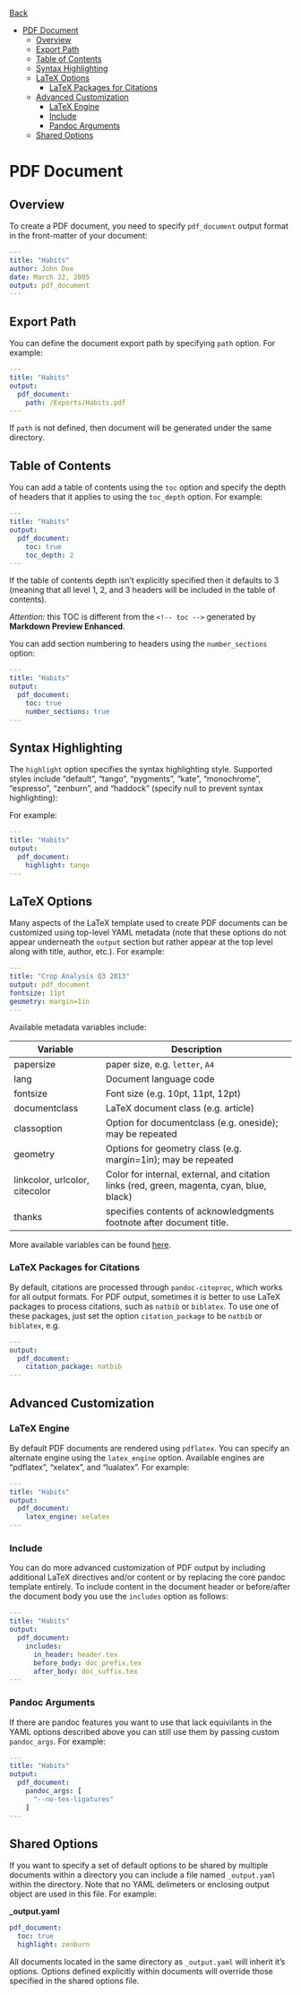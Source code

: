 [Back](/docs/advanced-export.md)

<!-- toc orderedList:0 -->

- [PDF Document](#pdf-document)
	- [Overview](#overview)
	- [Export Path](#export-path)
	- [Table of Contents](#table-of-contents)
	- [Syntax Highlighting](#syntax-highlighting)
	- [LaTeX Options](#latex-options)
		- [LaTeX Packages for Citations](#latex-packages-for-citations)
	- [Advanced Customization](#advanced-customization)
		- [LaTeX Engine](#latex-engine)
		- [Include](#include)
		- [Pandoc Arguments](#pandoc-arguments)
	- [Shared Options](#shared-options)

<!-- tocstop -->

# PDF Document
## Overview
To create a PDF document, you need to specify `pdf_document` output format in the front-matter of your document:  
```yaml
---
title: "Habits"
author: John Doe
date: March 22, 2005
output: pdf_document
---
```
## Export Path  
You can define the document export path by specifying `path` option. For example:    

```yaml
---
title: "Habits"
output:
  pdf_document:
    path: /Exports/Habits.pdf
---
```   
If `path` is not defined, then document will be generated under the same directory.

## Table of Contents
You can add a table of contents using the `toc` option and specify the depth of headers that it applies to using the `toc_depth` option. For example:  
```yaml
---
title: "Habits"
output:
  pdf_document:
    toc: true
    toc_depth: 2
---
```
If the table of contents depth isn’t explicitly specified then it defaults to 3 (meaning that all level 1, 2, and 3 headers will be included in the table of contents).   

*Attention:* this TOC is different from the `<!-- toc -->` generated by **Markdown Preview Enhanced**.  

You can add section numbering to headers using the `number_sections` option:
```yaml
---
title: "Habits"
output:
  pdf_document:
    toc: true
    number_sections: true
---
```

## Syntax Highlighting
The `highlight` option specifies the syntax highlighting style. Supported styles include “default”, “tango”, “pygments”, “kate”, “monochrome”, “espresso”, “zenburn”, and “haddock” (specify null to prevent syntax highlighting):    

For example:  
```yaml
---
title: "Habits"
output:
  pdf_document:
    highlight: tango
---
```
## LaTeX Options
Many aspects of the LaTeX template used to create PDF documents can be customized using top-level YAML metadata (note that these options do not appear underneath the `output` section but rather appear at the top level along with title, author, etc.). For example:    
```yaml
---
title: "Crop Analysis Q3 2013"
output: pdf_document
fontsize: 11pt
geometry: margin=1in
---
```
Available metadata variables include:   

| Variable  | Description  |
|---|---|
| papersize | paper size, e.g. `letter`, `A4` |
| lang  | Document language code |
| fontsize | Font size (e.g. 10pt, 11pt, 12pt) |
| documentclass | LaTeX document class (e.g. article) |
| classoption | Option for documentclass (e.g. oneside); may be repeated |
| geometry | Options for geometry class (e.g. margin=1in); may be repeated |
| linkcolor, urlcolor, citecolor	|Color for internal, external, and citation links (red, green, magenta, cyan, blue, black) |
| thanks | specifies contents of acknowledgments footnote after document title. |  

More available variables can be found [here](http://pandoc.org/MANUAL.html#variables-for-latex).

### LaTeX Packages for Citations
By default, citations are processed through `pandoc-citeproc`, which works for all output formats. For PDF output, sometimes it is better to use LaTeX packages to process citations, such as `natbib` or `biblatex`. To use one of these packages, just set the option `citation_package` to be `natbib` or `biblatex`, e.g.  
```yaml
---
output:
  pdf_document:
    citation_package: natbib
---
```

## Advanced Customization
### LaTeX Engine  
By default PDF documents are rendered using `pdflatex`. You can specify an alternate engine using the `latex_engine` option. Available engines are “pdflatex”, “xelatex”, and “lualatex”. For example:  
```yaml
---
title: "Habits"
output:
  pdf_document:
    latex_engine: xelatex
---
```

### Include
You can do more advanced customization of PDF output by including additional LaTeX directives and/or content or by replacing the core pandoc template entirely. To include content in the document header or before/after the document body you use the `includes` option as follows:  
```yaml
---
title: "Habits"
output:
  pdf_document:
    includes:
      in_header: header.tex
      before_body: doc_prefix.tex
      after_body: doc_suffix.tex
---
```

### Pandoc Arguments   
If there are pandoc features you want to use that lack equivilants in the YAML options described above you can still use them by passing custom `pandoc_args`. For example:  
```yaml
---
title: "Habits"
output:
  pdf_document:
    pandoc_args: [
      "--no-tex-ligatures"
    ]
---
```

## Shared Options
If you want to specify a set of default options to be shared by multiple documents within a directory you can include a file named `_output.yaml` within the directory. Note that no YAML delimeters or enclosing output object are used in this file. For example:    

**_output.yaml**
```yaml
pdf_document:
  toc: true
  highlight: zenburn
```
All documents located in the same directory as `_output.yaml` will inherit it’s options. Options defined explicitly within documents will override those specified in the shared options file.
